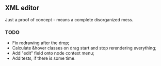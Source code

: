 ## XML editor

Just a proof of concept - means a complete disorganized mess.



### TODO
* Fix redrawing after the drop;
* Calculate &hover classes on drag start and stop rerendering everything;
* Add "edit" field onto node context menu;
* Add tests, if there is some time.
